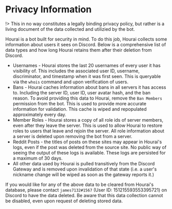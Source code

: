 # Privacy Information

!> This in no way constitutes a legally binding privacy policy, but rather is a
living document of the data collected and utilizied by the bot.

Hourai is a bot built for security in mind. To do this job, Hourai collects some
information about users it sees on Discord. Below is a comprehensive list of
data types and how long Hourai retains them after their deletion from Discord.

- Usernames - Hourai stores the last 20 usernames of every user it has
  visibility of. This includes the associated user ID, username, discriminator,
  and timestamp when it was first seen. This is queryable via the `whois`
  command and upon verification of users.
- Bans - Hourai caches information about bans in all servers it has access to.
  Including the server ID, user ID, user avatar hash, and the ban reason. To
  avoid providing this data to Hourai, remove the `Ban Members` permission from
  the bot. This is used to provide more accurate information for validation.
  This cache is wiped and repopulated approximately every day.
- Member Roles - Hourai stores a copy of all role ids of server members, even
  after they leave the server. This is used to allow Hourai to restore roles to
  users that leave and rejoin the server. All role information about a server is
  deleted upon removing the bot from a server.
- Reddit Posts - the titles of posts on these sites may appear in Hourai's logs,
  even if the post was deleted from the source site. No public way of seeing the
  output of these logs is available. These logs are persisted for a maximum of
  30 days.
- All other data used by Hourai is pulled transitively from the Discord Gateway
  and is removed upon invalidation of that state (i.e. a user's nickname change
  will be wiped as soon as the gateway reports it.)

If you would like for any of the above data to be cleared from Hourai's
database, please contact `james7132#1567` (User ID: 151215593553395721) on
Discord to have the data deleted. Be aware that this data collection cannot be
disabled, even upon request of deleting stored data.
